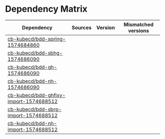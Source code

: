# Dependency Matrix

Dependency | Sources | Version | Mismatched versions
---------- | ------- | ------- | -------------------
[cb-kubecd/bdd-spring-1574684860](https://github.com/cb-kubecd/bdd-spring-1574684860.git) |  | []() | 
[cb-kubecd/bdd-sbhg-1574686090](https://github.com/cb-kubecd/bdd-sbhg-1574686090.git) |  | []() | 
[cb-kubecd/bdd-gh-1574686090](https://github.com/cb-kubecd/bdd-gh-1574686090.git) |  | []() | 
[cb-kubecd/bdd-nh-1574686090](https://github.com/cb-kubecd/bdd-nh-1574686090.git) |  | []() | 
[cb-kubecd/bdd-ghfjxy-import-1574688512](https://github.com/cb-kubecd/bdd-ghfjxy-import-1574688512.git) |  | []() | 
[cb-kubecd/bdd-sbrp-import-1574688512](https://github.com/cb-kubecd/bdd-sbrp-import-1574688512.git) |  | []() | 
[cb-kubecd/bdd-nh-import-1574688512](https://github.com/cb-kubecd/bdd-nh-import-1574688512.git) |  | []() | 
